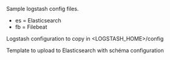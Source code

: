 Sample logstash config files. 
- es = Elasticsearch
- fb = Filebeat

Logstash configuration to copy in <LOGSTASH_HOME>/config

Template to upload to Elasticsearch with schéma configuration
